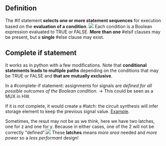 ## Definition
The #if statement **selects one or more statement sequences** for execution based on the **evaluation of a condition**.
![](Pasted%20image%2020231018111156.png)
Each condition is a Boolean expression evaluated to TRUE or FALSE. **More** **than one** #elsif clauses may be present, but a **single** #else clause may exist.
## Complete if statement
It works as in python with a few modifications.
Note that **conditional statements leads to multiple paths** depending on the conditions that may be TRUE or FALSE and **that are** **mutually exclusive**.

In a #complete-if statement: assignments for signals are *defined for all possible outcomes of the Boolean condition*.
$\to$ This could be seen as a MUX in HW.

If it is not complete, it would create a #latch: the circuit synthesis will infer storage element to keep the previous signal value. [Example](ELECH409_Th02.pdf#page=51).

Sometimes, the resut may not be as we think, here we have two latches, one for z and one for y. Because in either cases, one of the 2 will not be correctly "defined".![](Pasted%20image%2020231018112056.png)
These **latches** means *more area* needed and *more power* so a *less performant* design!